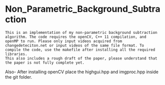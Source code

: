 # Non_Parametric_Background_Subtraction
    This is an implementation of my non-parametric background subtraction algorithm. The code requires the openCV, C++ 11 compilation, and openMP to run. Please only input videos acquired from changedeteciton.net or input videos of the same file format. To compile the code, use the makefile after installing all the required libraries.
    This also includes a rough draft of the paper, please understand that the paper is not fully complete yet. 

Also-
    After installing openCV place the highgui.hpp and imgproc.hpp inside the git folder. 
